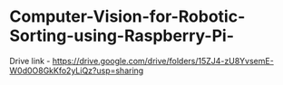 # Computer-Vision-for-Robotic-Sorting-using-Raspberry-Pi-

Drive link - https://drive.google.com/drive/folders/15ZJ4-zU8YvsemE-W0d0O8GkKfo2yLiQz?usp=sharing 

